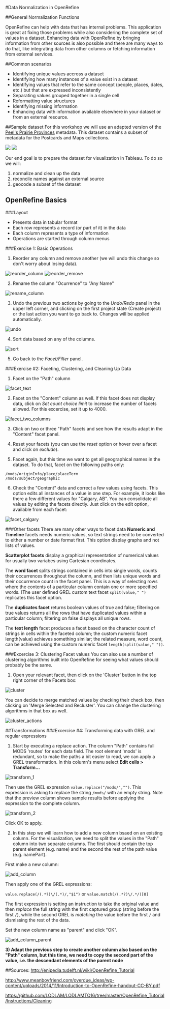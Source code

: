 #Data Normalization in OpenRefine

##General Normalization Functions

OpenRefine can help with data that has internal problems. This application is great at fixing those problems while also considering the complete set of values in a dataset. Enhancing data with OpenRefine by bringing information from other sources is also possible and there are many ways to do that, like integrating data from other columns or fetching information from external services.

##Common scenarios

- Identifying unique values accross a dataset
- Identifying how many instances of a value exist in a dataset
- Identifying values that refer to the same concept (people, places, dates, etc.) but that are expressed inconsistently
- Separating values grouped together in a single cell
- Reformatting value structures
- Identifying missing information
- Enhancing data with information available elsewhere in your dataset or from an external resource.


##Sample dataset
For this workshop we will use an adapted version of the [Peel's Prairie Provinces](http://peel.library.ualberta.ca/index.html) metadata. This dataset contains a subset of metadata for the Postcards and Maps collections.

![](../screenshots/postcards.png)
![](../screenshots/maps.png)

Our end goal is to prepare the dataset for visualization in Tableau. To do so we will:

1. normalize and clean up the data
2. reconcile names against an external source
3. geocode a subset of the dataset


## OpenRefine Basics

###Layout
- Presents data in tabular format
- Each row represents a record (or part of it) in the data
- Each column represents a type of information
- Operations are started through column menus

###Exercise 1: Basic Operations
1) Reorder any column and remove another (we will undo this change so don't worry about losing data).

![reorder_column](../screenshots/reorder_column.png)
![reorder_remove](../screenshots/reorder_remove.png)

2) Rename the column "Ocurrence" to "Any Name"

![rename_column](../screenshots/rename_column.png)

3) Undo the previous two actions by going to the *Undo/Redo* panel in the upper left corner, and clicking on the first project state (Create project) or the last action you want to go back to. Changes will be applied automatically.

![undo](../screenshots/undo.png)


4) Sort data based on any of the columns. 

![sort](../screenshots/sort.png)

5) Go back to the *Facet/Filter* panel.

###Exercise #2: Faceting, Clustering, and Cleaning Up Data
1) Facet on the "Path" column

![facet_text](../screenshots/facet_text.png)

2) Facet on the "Content" column as well. If this facet does not display data, click on *Set count choice limit* to increase the number of facets allowed. For this excercise, set it up to 4000.

![facet_two_columns](../screenshots/facet_two_columns.png)

3) Click on two or three "Path" facets and see how the results adapt in the "Content" facet panel.

4) Reset your facets (you can use the *reset* option or hover over a facet and click on *exclude*).

5) Facet again, but this time we want to get all geographical names in the dataset. To do that, facet on the following paths only:

```
/mods/originInfo/place/placeTerm
/mods/subject/geographic
```

6) Check the "Content" data and correct a few values using facets. This option edits all instances of a value in one step. For example, it looks like there a few different values for "Calgary, AB". You can consolidate all values by editing the facets directly. Just click on the edit option, available from each facet:

![facet_calgary](../screenshots/facet_calgary.png)

###Other facets
There are many other ways to facet data
**Numeric and Timeline** facets needs numeric values, so text strings need to be converted to either a number or date format first. This option display graphs and not lists of values.

**Scatterplot facets** display a graphical representation of numerical values for usually two variabes using Cartesian coordinates.

The **word facet** splits strings contained in cells into single words, counts their occurrences throughout the column, and then lists unique words and their occurrence count in the facet panel. This is a way of selecting rows where the contents of a particular column contain one or more specified words. (The user defined GREL custom text facet `split(value," ")` replicates this facet option.

The **duplicates facet** returns boolean values of true and false; filtering on true values returns all the rows that have duplicated values within a particular column; filtering on false displays all unique rows.

The **text length** facet produces a facet based on the character count of strings in cells within the faceted column; the custom numeric facet length(value) achieves something similar; the related measure, word count, can be achieved using the custom numeric facet `length(split(value," "))`.

###Excercise 3: Clustering Facet values
You can also use a number of clustering algorithms built into OpenRefine for seeing what values should probably be the same. 


1) Open your relevant facet, then click on the 'Cluster' button in the top right corner of the Facets box:

![cluster](../screenshots/cluster.png)

You can decide to merge matched values by checking their check box, then clicking on 'Merge Selected and Recluster'. You can change the clustering algorithms in that box as well.

![cluster_actions](../screenshots/cluster_actions.png)


##Transformations
###Excercise #4: Transforming data with GREL and regular expressions

1) Start by executing a replace action. The column "Path" contains full MODS 'routes' for each data field. The root element 'mods' is redundant, so to make the paths a bit easier to read, we can apply a GREL transformation. In this column's menu select **Edit cells > Transform...**

![transform_1](../screenshots/transform_1.png)

Then use the GREL expression `value.replace("/mods/","")`. This expression is asking to replace the string `/mods/` with an empty string. Note that the preview column shows sample results before applying the expression to the complete column.

![transform_2](../screenshots/transform_2.png)

Click OK to apply.


2) In this step we will learn how to add a new column bsaed on an existing column. For the visualization, we need to split the values in the "Path" column into two separate columns. The first should contain the top parent element (e.g. name) and the second the rest of the path value (e.g. namePart).

First make a new column:

![add_column](../screenshots/add_column.png)

Then apply one of the GREL expressions:

`value.replace(/(.*?)\/(.*)/,"$1")`
or
`value.match(/(.*?)\/.*/)[0]`

The first expression is setting an instruction to take the original value and then *replace* the full string with the first captured group (string before the first `/`), while the second GREL is *matching* the value before the first `/` and dismissing the rest of the data. 

Set the new column name as "parent" and click "OK".

![add_column_parent](add_column_parent.png)

**3) Adapt the previous step to create another column also based on the "Path" column, but this time, we need to copy the second part of the value, i.e. the descendant elements of the parent node**






##Sources:
http://enipedia.tudelft.nl/wiki/OpenRefine_Tutorial

http://www.meanboyfriend.com/overdue_ideas/wp-content/uploads/2014/11/Introduction-to-OpenRefine-handout-CC-BY.pdf

https://github.com/LODLAM/LODLAMTO16/tree/master/OpenRefine_Tutorial/Instructions/Cleaning